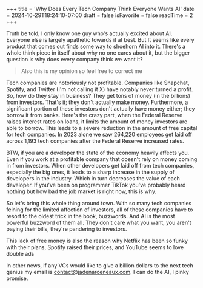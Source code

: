 +++
title = 'Why Does Every Tech Company Think Everyone Wants AI'
date = 2024-10-29T18:24:10-07:00
draft = false
isFavorite = false
readTime = 2
+++

Truth be told, I only know one guy who's actually excited about AI. Everyone else is largely apathetic towards it at best. But It seems like every product that comes out finds some way to shoehorn AI into it. There's a whole think piece in itself about why no one cares about it, but the bigger question is why does every company think we want it?

> Also this is my opinion so feel free to correct me

Tech companies are notoriously not profitable. Companies like Snapchat, Spotify, and Twitter (I'm not calling it X) have notably never turned a profit. So, how do they stay in business? They get tons of money (in the billions) from investors. That's it; they don't actually make money. Furthermore, a significant portion of these investors don't actually have money either; they borrow it from banks. Here's the crazy part, when the Federal Reserve raises interest rates on loans, it limits the amount of money investors are able to borrow. This leads to a severe reduction in the amount of free capital for tech companies. In 2023 alone we saw 264,220 employees get laid off across 1,193 tech companies after the Federal Reserve increased rates.

BTW, if you are a developer the state of the economy heavily affects you. Even if you work at a profitable company that doesn't rely on money coming in from investors. When other developers get laid off from tech companies, especially the big ones, it leads to a sharp increase in the supply of developers in the industry. Which in turn decreases the value of each developer. If you've been on programmer TikTok you've probably heard nothing but how bad the job market is right now, this is why. 

So let's bring this whole thing around town. With so many tech companies feining for the limited affection of investors, all of these companies have to resort to the oldest trick in the book, buzzwords. And AI is the most powerful buzzword of them all. They don't care what you want, you aren't paying their bills, they're pandering to investors.

This lack of free money is also the reason why Netflix has been so funky with their plans, Spotify raised their prices, and YouTube seems to love double ads

In other news, if any VCs would like to give a billion dollars to the next tech genius my email is contact@jadenarceneaux.com. I can do the AI, I pinky promise.
